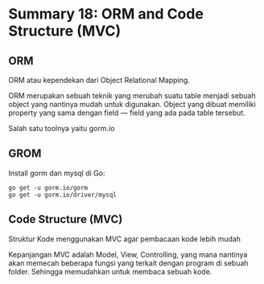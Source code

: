 # Summary 18: ORM and Code Structure (MVC)
## ORM 
ORM atau kependekan dari Object Relational Mapping.

ORM merupakan sebuah teknik yang merubah suatu table menjadi sebuah object yang nantinya mudah untuk digunakan. 
Object yang dibuat memiliki property yang sama dengan field — field yang ada pada table tersebut.

Salah satu toolnya yaitu gorm.io

## GROM
Install gorm dan mysql di Go:
```
go get -u gorm.io/gorm
go get -u gorm.io/driver/mysql
```

## Code Structure (MVC)
Struktur Kode menggunakan MVC agar pembacaan kode lebih mudah

Kepanjangan MVC adalah Model, View, Controlling, yang mana nantinya akan memecah beberapa fungsi 
yang terkait dengan program di sebuah folder. Sehingga memudahkan untuk membaca sebuah kode.